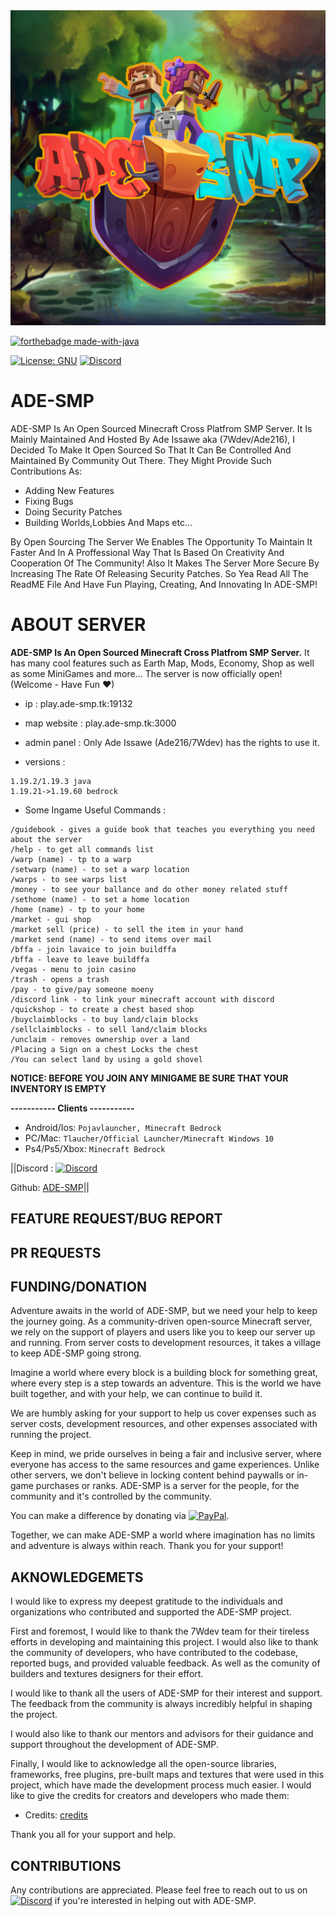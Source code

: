 <img src="fulllogo.jpg" alt="ADE-SMP" width="600"/>

[![forthebadge made-with-java](https://forthebadge.com/images/badges/made-with-java.svg)](https://java.com/)

[![License: GNU](https://img.shields.io/badge/license-GNU-blue.svg)](LICENSE)
[![Discord](https://img.shields.io/badge/Discord-%235865F2.svg?style=for-the-badge&logo=discord&logoColor=white)](https://discord.gg/bU7HreUJJH)

# ADE-SMP
ADE-SMP Is An Open Sourced Minecraft Cross Platfrom SMP Server.
It Is Mainly Maintained And Hosted By Ade Issawe aka (7Wdev/Ade216), I Decided To Make It Open Sourced So That It Can Be Controlled And Maintained By Community Out There.
They Might Provide Such Contributions As:
- Adding New Features
- Fixing Bugs
- Doing Security Patches
- Building Worlds,Lobbies And Maps
etc...

By Open Sourcing The Server We Enables The Opportunity To Maintain It Faster And In A Proffessional Way That Is Based On Creativity And Cooperation Of The Community!
Also It Makes The Server More Secure By Increasing The Rate Of Releasing Security Patches.
So Yea Read All The ReadME File And Have Fun Playing, Creating, And Innovating In ADE-SMP!


# ABOUT SERVER
**ADE-SMP Is An Open Sourced Minecraft Cross Platfrom SMP Server.**
It has many cool features such as Earth Map, Mods, Economy, Shop as well as some MiniGames and more...
The server is now officially open! (Welcome - Have Fun ♥)

- ip : play.ade-smp.tk:19132

- map website : play.ade-smp.tk:3000

- admin panel : Only Ade Issawe (Ade216/7Wdev) has the rights to use it.

- versions : 
```
1.19.2/1.19.3 java
1.19.21->1.19.60 bedrock
```

- Some Ingame Useful Commands :
```
/guidebook - gives a guide book that teaches you everything you need about the server
/help - to get all commands list
/warp (name) - tp to a warp
/setwarp (name) - to set a warp location
/warps - to see warps list
/money - to see your ballance and do other money related stuff
/sethome (name) - to set a home location
/home (name) - tp to your home
/market - gui shop
/market sell (price) - to sell the item in your hand
/market send (name) - to send items over mail
/bffa - join lavaice to join buildffa
/bffa - leave to leave buildffa
/vegas - menu to join casino
/trash - opens a trash
/pay - to give/pay someone moeny
/discord link - to link your minecraft account with discord 
/quickshop - to create a chest based shop
/buyclaimblocks - to buy land/claim blocks
/sellclaimblocks - to sell land/claim blocks
/unclaim - removes ownership over a land
/Placing a Sign on a chest Locks the chest
/You can select land by using a gold shovel
```

**NOTICE: BEFORE YOU JOIN ANY MINIGAME BE SURE THAT YOUR INVENTORY IS EMPTY**

**----------- Clients -----------**
- Android/Ios: ```Pojavlauncher, Minecraft Bedrock```
- PC/Mac: ```Tlaucher/Official Launcher/Minecraft Windows 10```
- Ps4/Ps5/Xbox: ```Minecraft Bedrock ```

||Discord : [![Discord](https://img.shields.io/badge/Discord-%235865F2.svg?style=for-the-badge&logo=discord&logoColor=white)](https://discord.gg/bU7HreUJJH)

Github: [ADE-SMP](https://github.com/7Wdev/ADE-SMP)||


## FEATURE REQUEST/BUG REPORT


## PR REQUESTS


## FUNDING/DONATION
Adventure awaits in the world of ADE-SMP, but we need your help to keep the journey going.
As a community-driven open-source Minecraft server, we rely on the support of players and users like you to keep our server up and running.
From server costs to development resources, it takes a village to keep ADE-SMP going strong.

Imagine a world where every block is a building block for something great, where every step is a step towards an adventure. This is the world we have built together, and with your help, we can continue to build it.

We are humbly asking for your support to help us cover expenses such as server costs, development resources, and other expenses associated with running the project.

Keep in mind, we pride ourselves in being a fair and inclusive server, where everyone has access to the same resources and game experiences. Unlike other servers, we don't believe in locking content behind paywalls or in-game purchases or ranks. ADE-SMP is a server for the people, for the community and it's controlled by the community.

You can make a difference by donating via [![PayPal](https://img.shields.io/badge/PayPal-00457C?style=for-the-badge&logo=paypal&logoColor=white)](https://paypal.me/AdeIssawe).

Together, we can make ADE-SMP a world where imagination has no limits and adventure is always within reach. Thank you for your support!

## AKNOWLEDGEMETS 
I would like to express my deepest gratitude to the individuals and organizations who contributed and supported the ADE-SMP project.

First and foremost, I would like to thank the 7Wdev team for their tireless efforts in developing and maintaining this project. I would also like to thank the community of developers, who have contributed to the codebase, reported bugs, and provided valuable feedback. As well as the comunity of builders and textures designers for their effort.

I would like to thank all the users of ADE-SMP for their interest and support. The feedback from the community is always incredibly helpful in shaping the project.

I would also like to thank our mentors and advisors for their guidance and support throughout the development of ADE-SMP.

Finally, I would like to acknowledge all the open-source libraries, frameworks, free plugins, pre-built maps and textures  that were used in this project, which have made the development process much easier. I would like to give the credits for creators and developers who made them:

- Credits: [credits](https://github.com/7Wdev/ADE-SMP/cr.md)

Thank you all for your support and help.


## CONTRIBUTIONS
Any contributions are appreciated. Please feel free to reach out to us on [![Discord](https://img.shields.io/badge/Discord-%235865F2.svg?style=for-the-badge&logo=discord&logoColor=white)](https://discord.gg/bU7HreUJJH) if
you're interested in helping out with ADE-SMP.
